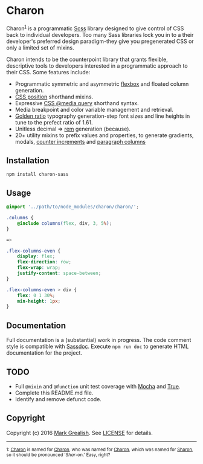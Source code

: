 # Charon
Charon<sup>[1](#footnote-1)</sup> is a programmatic [Scss][1] library designed to give control of CSS back to individual developers. Too many Sass libraries lock you in to a their developer's preferred design paradigm-they give you pregenerated CSS or only a limited set of mixins.

Charon intends to be the counterpoint library that grants flexible, descriptive tools to developers interested in a programmatic approach to their CSS. Some features include:

* Programmatic symmetric and asymmetric [flexbox][11] and floated column generation.
* [CSS position][9] shorthand mixins.
* Expressive [CSS @media query][10] shorthand syntax.
* Media breakpoint and color variable management and retrieval.
* [Golden ratio][12] typography generation-step font sizes and line heights in tune to the prefect ratio of 1.61.
* Unitless decimal => [rem][13] generation (because).
* 20+ utility mixins to prefix values and properties, to generate gradients, modals, [counter increments][15] and [paragraph columns][14]

## Installation

    npm install charon-sass

## Usage

```scss
@import '../path/to/node_modules/charon/charon/';

.columns {
    @include columns(flex, div, 3, 5%);
}

=>

.flex-columns-even {
    display: flex;
    flex-direction: row;
    flex-wrap: wrap;
    justify-content: space-between;
}

.flex-columns-even > div {
    flex: 0 1 30%;
    min-height: 1px;
}
```

## Documentation
Full documentation is a (substantial) work in progress. The code comment style is compatible with [Sassdoc][6]. Execute `npm run doc` to generate HTML documentation for the project.

## TODO

* Full `@mixin` and `@function` unit test coverage with [Mocha][7] and [True][8].
* Complete this README.md file.
* Identify and remove defunct code.

## Copyright

Copyright (c) 2016 [Mark Grealish][16]. See [LICENSE](LICENSE) for details.

* * *

<sup name="footnote-1">1: [Charon][2] is named for [Charon][3], who was named for [Charon][4], which was named for [Sharon][5], so it should be pronounced '_Shar_-on.' Easy, right?</sup>

[1]: http://sass-lang.com/ "Sass"
[2]: https://github.com/bhalash/charon "Charon (library)"
[3]: https://www.bhalash.com/archives/13544792237 "Charon (kitten)"
[4]: https://en.wikipedia.org/wiki/Charon_(moon) "Charon (moon)"
[5]: https://en.wikipedia.org/wiki/James_W._Christy "James Christy"
[6]: http://sassdoc.com/ "Sassdoc"
[7]: https://mochajs.org/ "Mocha"
[8]: http://oddbird.net/true/ "True"
[9]: https://developer.mozilla.org/en-US/docs/Web/CSS/position "CSS Position"
[10]: https://developer.mozilla.org/en-US/docs/Web/CSS/Media_Queries/Using_media_queries "CSS Media Queries"
[11]: https://css-tricks.com/snippets/css/a-guide-to-flexbox/ "Flexbox"
[12]: https://pearsonified.com/typography/?utm_source=dlvr.it&utm_medium=feed "Golden Ratio"
[13]: https://www.sitepoint.com/understanding-and-using-rem-units-in-css/ "rem units"
[14]: https://css-tricks.com/almanac/properties/c/columns/ "CSS column property"
[15]: https://developer.mozilla.org/en/docs/Web/CSS/counter-increment "CSS counter increment"
[16]: https://www.bhalash.com "Mark Grealish"
